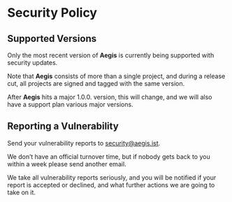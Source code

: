 # Security Policy

## Supported Versions

Only the most recent version of **Aegis**
is currently being supported with security updates.

Note that **Aegis** consists of more than a single project,
and during a release cut, all projects are signed and tagged
with the same version.

After **Aegis** hits a major 1.0.0. version, this will change,
and we will also have a support plan various major versions.

## Reporting a Vulnerability

Send your vulnerability reports to [security@aegis.ist](mailto:security@aegis.ist).

We don’t have an official turnover time, but if nobody gets back
to you within a week please send another email.

We take all vulnerability reports seriously, and you will be notified 
if your report is accepted or declined, and what further actions we are going
to take on it.
